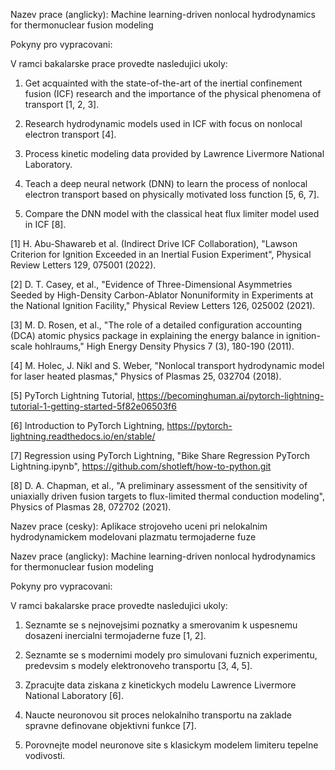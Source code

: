 Nazev prace (anglicky):       Machine learning-driven nonlocal hydrodynamics for thermonuclear fusion modeling

Pokyny pro vypracovani:

V ramci bakalarske prace provedte nasledujici ukoly:

1) Get acquainted with the state-of-the-art of the inertial confinement fusion (ICF) research and the importance of the physical phenomena of transport [1, 2, 3].

2) Research hydrodynamic models used in ICF with focus on nonlocal electron transport [4]. 

3) Process kinetic modeling data provided by Lawrence Livermore National Laboratory.

4) Teach a deep neural network (DNN) to learn the process of nonlocal electron transport based on physically motivated loss function [5, 6, 7].

5) Compare the DNN model with the classical heat flux limiter model used in ICF [8].

[1] H. Abu-Shawareb et al. (Indirect Drive ICF Collaboration), "Lawson Criterion for Ignition Exceeded in an Inertial Fusion Experiment", Physical Review Letters 129, 075001 (2022).

[2] D. T. Casey, et al., "Evidence of Three-Dimensional Asymmetries Seeded by High-Density Carbon-Ablator Nonuniformity in Experiments at the National Ignition Facility," Physical Review Letters 126, 025002 (2021). 

[3] M. D. Rosen, et al., "The role of a detailed configuration accounting (DCA) atomic physics package in explaining the energy balance in ignition-scale hohlraums," High Energy Density Physics 7 (3), 180-190 (2011).

[4] M. Holec, J. Nikl and S. Weber, "Nonlocal transport hydrodynamic model for laser heated plasmas," Physics of Plasmas 25, 032704 (2018).

[5] PyTorch Lightning Tutorial, https://becominghuman.ai/pytorch-lightning-tutorial-1-getting-started-5f82e06503f6

[6] Introduction to PyTorch Lightning, https://pytorch-lightning.readthedocs.io/en/stable/

[7] Regression using PyTorch Lightning, "Bike Share Regression PyTorch Lightning.ipynb", https://github.com/shotleft/how-to-python.git

[8] D. A. Chapman, et al., "A preliminary assessment of the sensitivity of uniaxially driven fusion targets to flux-limited thermal conduction modeling", Physics of Plasmas 28, 072702 (2021).



Nazev prace (cesky):          Aplikace strojoveho uceni pri nelokalnim hydrodynamickem modelovani plazmatu termojaderne fuze 

Nazev prace (anglicky):       Machine learning-driven nonlocal hydrodynamics for thermonuclear fusion modeling

Pokyny pro vypracovani:

V ramci bakalarske prace provedte nasledujici ukoly:

1) Seznamte se s nejnovejsimi poznatky a smerovanim k uspesnemu dosazeni inercialni termojaderne fuze [1, 2].

2) Seznamte se s modernimi modely pro simulovani fuznich experimentu, predevsim s modely elektronoveho transportu [3, 4, 5].

3) Zpracujte data ziskana z kinetickych modelu Lawrence Livermore National Laboratory [6].

4) Naucte neuronovou sit proces nelokalniho transportu na zaklade spravne definovane objektivni funkce [7].

5) Porovnejte model neuronove site s klasickym modelem limiteru tepelne vodivosti.
